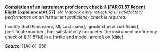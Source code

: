 **Completion of an instrument proficiency check: § [[FAR 61.57 Recent Flight Experience|61.57]](d).** 
*No logbook entry reflecting unsatisfactory performance on an instrument proficiency check is required.*

I certify that \[First name, MI, Last name\], \[grade of pilot certificate\], \[certificate number\], has satisfactorily completed the instrument proficiency check of § 61.57(d) in a \[make and model\] aircraft on \[date\].

***Source***: [[AC 61-65]]

